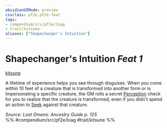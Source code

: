 ```yaml
---
obsidianUIMode: preview
cssclass: pf2e,pf2e-feat
tags:
- compendium/src/pf2e/loag
- trait/kitsune
aliases: ["Shapechanger's Intuition"]
---
```

# Shapechanger's Intuition  *Feat 1*  
[kitsune](rules/traits/kitsune-loag.md "Kitsune Ancestry & Heritage Trait")  


A lifetime of experience helps you see through disguises. When you come within 10 feet of a creature that is transformed into another form or is Impersonating a specific creature, the GM rolls a secret [Perception](compendium/skills.md#Perception) check for you to realize that the creature is transformed, even if you didn't spend an action to [Seek](rules/actions/seek.md) against that creature.

*Source: Lost Omens: Ancestry Guide p. 125*  
%% #compendium/src/pf2e/loag #trait/kitsune %%